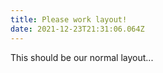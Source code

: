 ```yaml
---
title: Please work layout!
date: 2021-12-23T21:31:06.064Z
---
```

This should be our normal layout...